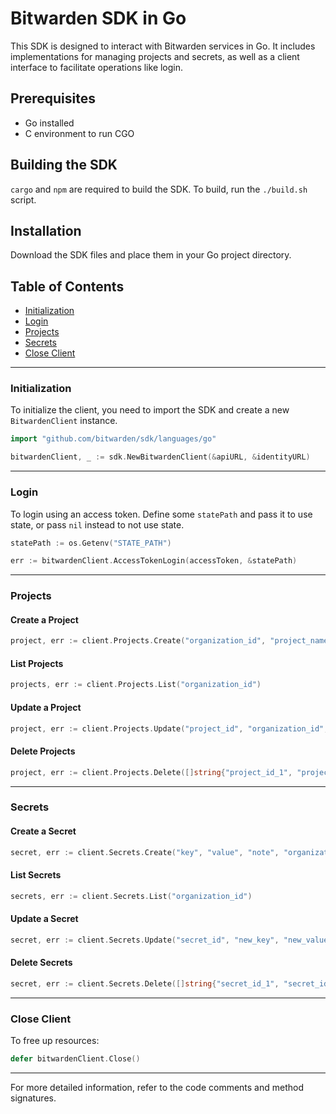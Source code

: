 # Bitwarden SDK in Go

This SDK is designed to interact with Bitwarden services in Go. It includes implementations for
managing projects and secrets, as well as a client interface to facilitate operations like login.

## Prerequisites

- Go installed
- C environment to run CGO

## Building the SDK

`cargo` and `npm` are required to build the SDK. To build, run the `./build.sh` script.

## Installation

Download the SDK files and place them in your Go project directory.

## Table of Contents

- [Initialization](#initialization)
- [Login](#login)
- [Projects](#projects)
- [Secrets](#secrets)
- [Close Client](#close-client)

---

### Initialization

To initialize the client, you need to import the SDK and create a new `BitwardenClient` instance.

```go
import "github.com/bitwarden/sdk/languages/go"

bitwardenClient, _ := sdk.NewBitwardenClient(&apiURL, &identityURL)
```

---

### Login

To login using an access token. Define some `statePath` and pass it to use state, or pass `nil` instead to not use state.

```go
statePath := os.Getenv("STATE_PATH")

err := bitwardenClient.AccessTokenLogin(accessToken, &statePath)
```

---

### Projects

#### Create a Project

```go
project, err := client.Projects.Create("organization_id", "project_name")
```

#### List Projects

```go
projects, err := client.Projects.List("organization_id")
```

#### Update a Project

```go
project, err := client.Projects.Update("project_id", "organization_id", "new_project_name")
```

#### Delete Projects

```go
project, err := client.Projects.Delete([]string{"project_id_1", "project_id_2"})
```

---

### Secrets

#### Create a Secret

```go
secret, err := client.Secrets.Create("key", "value", "note", "organization_id", []string{"project_id"})
```

#### List Secrets

```go
secrets, err := client.Secrets.List("organization_id")
```

#### Update a Secret

```go
secret, err := client.Secrets.Update("secret_id", "new_key", "new_value", "new_note", "organization_id", []string{"project_id"})
```

#### Delete Secrets

```go
secret, err := client.Secrets.Delete([]string{"secret_id_1", "secret_id_2"})
```

---

### Close Client

To free up resources:

```go
defer bitwardenClient.Close()
```

---

For more detailed information, refer to the code comments and method signatures.
